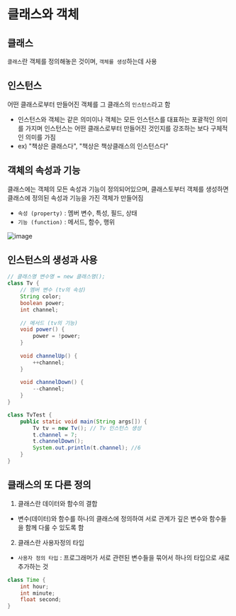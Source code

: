 # 클래스와 객체

## 클래스

```클래스```란 객체를 정의해놓은 것이며, ```객체를 생성```하는데 사용

## 인스턴스

어떤 클래스로부터 만들어진 객체를 그 클래스의 ```인스턴스```라고 함
* 인스턴스와 객체는 같은 의미이나 객체는 모든 인스턴스를 대표하는 포괄적인 의미를 가지며 인스턴스는 어떤 클래스로부터 만들어진 것인지를 강조하는 보다 구체적인 의미를 가짐
* ex) "책상은 클래스다", "책상은 책상클래스의 인스턴스다"

## 객체의 속성과 기능
클래스에는 객체의 모든 속성과 기능이 정의되어있으며, 클래스토부터 객체를 생성하면클래스에 정의된 속성과 기능을 가진 객체가 만들어짐

* ```속성 (property)``` : 멤버 변수, 특성, 필드, 상태 
* ```기능 (function)``` : 메서드, 함수, 행위

![image](https://user-images.githubusercontent.com/97823928/160291214-f900ad21-29fa-4f3d-a032-c1e840f81fa7.png)

## 인스턴스의 생성과 사용

```java
// 클래스명 변수명 = new 클래스명();
class Tv {
    // 멤버 변수 (tv의 속성)
    String color;
    boolean power;
    int channel;
    
    // 메서드 (tv의 기능)
    void power() {
        power = !power;
    }
    
    void channelUp() {
        ++channel;
    }
    
    void channelDown() {
        --channel;
    }
}

class TvTest {
    public static void main(String args[]) {
        Tv tv = new Tv(); // Tv 인스턴스 생성
        t.channel = 7;
        t.channelDown();
        System.out.println(t.channel); //6
    }
}

```

## 클래스의 또 다른 정의

1. 클래스란 데이터와 함수의 결합

* 변수(데이터)와 함수를 하나의 클래스에 정의하여 서로 관계가 깊은 변수와 함수들을 함께 다룰 수 있도록 함

2. 클래스란 사용자정의 타입

* ```사용자 정의 타입``` : 프로그래머가 서로 관련된 변수들을 묶어서 하나의 타입으로 새로 추가하는 것

```java
class Time {
    int hour;
    int minute;
    float second;
}
```
